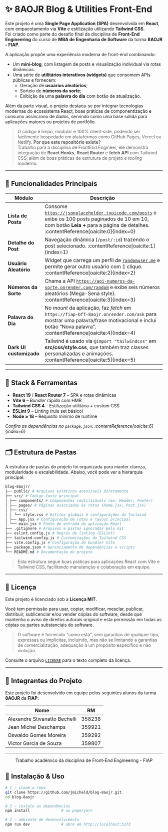 # ✨ 8AOJR Blog & Utilities Front-End

Este projeto é uma **Single Page Application (SPA)** desenvolvida em **React**, com empacotamento via **Vite** e estilização utilizando **Tailwind CSS**.  
Foi criado como parte do desafio final da disciplina de **Front-End Engineering** do curso de **MBA de Engenharia de Software** da turma **8AOJR - FIAP**.

A aplicação propõe uma experiência moderna de front-end combinando:

- Um **mini-blog**, com listagem de posts e visualização individual via rotas dinâmicas.
- Uma série de **utilitários interativos (widgets)** que consomem APIs públicas e fornecem:
  - Geração de **usuários aleatórios**;
  - Sorteio de **números da sorte**;
  - Exibição de uma **palavra do dia** com botão de atualização.

Além da parte visual, o projeto destaca-se por integrar tecnologias modernas do ecossistema React, boas práticas de componentização e consumo assíncrono de dados, servindo como uma base sólida para aplicações maiores ou projetos de portfólio.

> O código é limpo, modular e 100% client-side, podendo ser facilmente hospedado em plataformas como GitHub Pages, Vercel ou Netlify.
> **Por que este repositório existe?**  
> Trabalho para a disciplina de FrontEnd Engineer, ele demonstra integração de **React Hooks**, **React Router** e **fetch API** com Tailwind CSS, além de boas práticas de estrutura de projeto e _tooling_ moderno.

---

## 🎯 Funcionalidades Principais

| Módulo | Descrição |
|--------|-----------|
| **Lista de Posts** | Consome [`https://jsonplaceholder.typicode.com/posts`](https://jsonplaceholder.typicode.com/posts) e exibe os 100 posts paginados de 10 em 10, com botão **Leia +** para a página de detalhes. :contentReference[oaicite:0]{index=0} |
| **Detalhe do Post** | Navegação dinâmica (`/post/:id`) trazendo o post selecionado. :contentReference[oaicite:1]{index=1} |
| **Usuário Aleatório** | Widget que carrega um perfil de [`randomuser.me`](https://randomuser.me) e permite gerar outro usuário com 1 clique. :contentReference[oaicite:2]{index=2} |
| **Números da Sorte** | Chama a API [`https://api-numeros-da-sorte.onrender.com/random`](https://api-numeros-da-sorte.onrender.com/random) e exibe seis números aleatórios (Mega-Sena style). :contentReference[oaicite:3]{index=3} |
| **Palavra do Dia** | No _mount_ da aplicação, faz _fetch_ em `https://fiap-bff-8aojr.onrender.com/ask` para mostrar uma palavra/frase motivacional e inclui botão “Nova palavra”. :contentReference[oaicite:4]{index=4} |
| **Dark UI customizado** | Tailwind é usado via `@import "tailwindcss"` em **src/css/style.css**, que também traz classes personalizadas e animações. :contentReference[oaicite:5]{index=5} |

---

## 🧩 Stack & Ferramentas

- **React 19** / **React Router 7** – SPA e rotas dinâmicas  
- **Vite 6** – _Bundler_ rápido com HMR  
- **Tailwind CSS 4** – Estilização utilitária + custom CSS  
- **ESLint 9** – Linting (rule set básico)  
- **Node ≥ 18** – Requisito mínimo de runtime

_Confira as dependências no `package.json`. :contentReference[oaicite:6]{index=6}_

---

## 🗂️ Estrutura de Pastas

A estrutura de pastas do projeto foi organizada para manter clareza, modularidade e escalabilidade. Abaixo, você pode ver a hierarquia principal:
``` bash
blog-8aojr/
├── public/ # Arquivos estáticos acessíveis diretamente
├── src/ # Código-fonte principal
│ ├── components/ # Componentes reutilizáveis (ex: Header, Footer)
│ ├── pages/ # Páginas associadas às rotas (Home.jsx, Post.jsx)
│ ├── css/
│ │ └── style.css # Estilos globais e configurações do Tailwind
│ ├── App.jsx # Configuração de rotas e layout principal
│ └── main.jsx # Ponto de entrada da aplicação React
├── .gitignore # Arquivos e pastas ignorados pelo Git
├── eslint.config.js # Regras de linting (ESLint)
├── tailwind.config.js # Customizações do Tailwind CSS
├── vite.config.js # Configuração do bundler Vite
├── package.json # Gerenciamento de dependências e scripts
└── README.md # Documentação do projeto
```
> Esta estrutura segue boas práticas para aplicações React com Vite e Tailwind CSS, facilitando manutenção e colaboração em equipe.

---

## 📜 Licença

Este projeto é licenciado sob a **Licença MIT**.

Você tem permissão para usar, copiar, modificar, mesclar, publicar, distribuir, sublicenciar e/ou vender cópias do software, desde que mantenha o aviso de direitos autorais original e esta permissão em todas as cópias ou partes substanciais do software.

> O software é fornecido "como está", sem garantias de qualquer tipo, expressas ou implícitas, incluindo, mas não se limitando a garantias de comercialização, adequação a um propósito específico e não violação.

Consulte o arquivo [`LICENSE`](LICENSE) para o texto completo da licença.


---

## 👥 Integrantes do Projeto

Este projeto foi desenvolvido em equipe pelos seguintes alunos da turma **8AOJR** da **FIAP**:

| Nome                           | RM       |
|--------------------------------|----------|
| Alexandre Stivanatto Bechelli | 358238   |
| Jean Michel Deschamps         | 359921   |
| Oswaldo Gomes Moreira         | 359292   |
| Victor Garcia de Souza        | 359807   |

---

<p align="center">
  Trabalho acadêmico da disciplina de Front-End Engineering - FIAP
</p>

## 🚀 Instalação & Uso

```bash
# 1 – clone o repo
git clone https://github.com/jmicheld/blog-8aojr.git
cd blog-8aojr

# 2 – instale as dependências
npm install              # ou pnpm/yarn

# 3 – ambiente de desenvolvimento
npm run dev              # abre em http://localhost:5173
```

